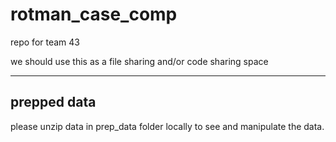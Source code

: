 # rotman_case_comp
repo for team 43

we should use this as a file sharing and/or code sharing space

***

## prepped data

please unzip data in prep_data folder locally to see and manipulate the data.